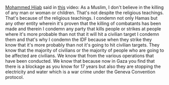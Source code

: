 [Mohammed Hijab](https://mohammedhijab.com/about-hijab/) said in [this](https://youtu.be/9jBgGY2Ww9Q?si=W-tMmLlE3mmKuRlu&t=130) video:
As a Muslim, I don't believe in the killing of any man or woman or children. That's not despite the religious teachings. That's because of the religious teachings. I condemn not only Hamas but any other entity wherein it's proven that the killing of combatants has been made and therein I condemn any party that kills people or strikes at people where it's more probable than not that it will hit a civilian target I condemn them and that's why I condemn the IDF because when they strike they know that it's more probably than not it's going to hit civilian targets. They know that the majority of civilians or the majority of people who are going to be affected are civilians. We know that from the various operations that have been conducted. We know that because now in Gaza you find that there is a blockage as you know for 17 years but also they are stopping the electricity and water which is a war crime under the Geneva Convention protocol.

